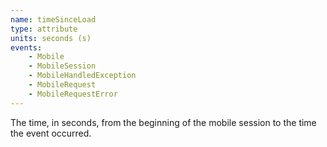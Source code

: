 ```yaml
---
name: timeSinceLoad
type: attribute
units: seconds (s)
events:
    - Mobile
    - MobileSession
    - MobileHandledException
    - MobileRequest
    - MobileRequestError
---
```


The time, in seconds, from the beginning of the mobile session to the time the event occurred.
